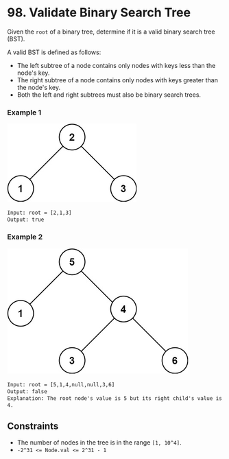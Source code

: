 # 98. Validate Binary Search Tree

Given the `root` of a binary tree, determine if it is a 
valid binary search tree (BST).

A valid BST is defined as follows:
* The left subtree of a node contains only nodes with keys 
  less than the node's key.
* The right subtree of a node contains only nodes with keys 
  greater than the node's key.
* Both the left and right subtrees must also be binary search trees.

### Example 1
![Example1.png](Example1.png)
```
Input: root = [2,1,3]
Output: true
```

### Example 2
![Example2.png](Example2.png)
```
Input: root = [5,1,4,null,null,3,6]
Output: false
Explanation: The root node's value is 5 but its right child's value is 4.
```

## Constraints
* The number of nodes in the tree is in the range `[1, 10^4]`.
* `-2^31 <= Node.val <= 2^31 - 1`

